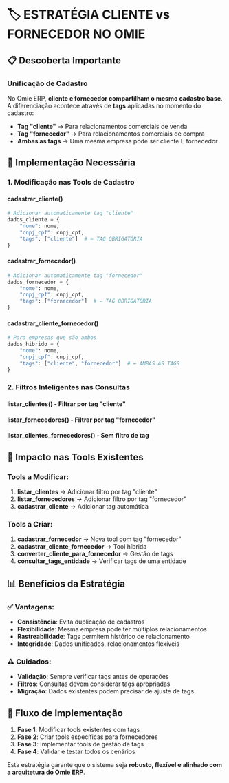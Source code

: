 # 🏷️ ESTRATÉGIA CLIENTE vs FORNECEDOR NO OMIE

## 📋 Descoberta Importante

### Unificação de Cadastro
No Omie ERP, **cliente e fornecedor compartilham o mesmo cadastro base**. A diferenciação acontece através de **tags** aplicadas no momento do cadastro:

- **Tag "cliente"** → Para relacionamentos comerciais de venda
- **Tag "fornecedor"** → Para relacionamentos comerciais de compra  
- **Ambas as tags** → Uma mesma empresa pode ser cliente E fornecedor

## 🔧 Implementação Necessária

### 1. Modificação nas Tools de Cadastro

#### **cadastrar_cliente()** 
```python
# Adicionar automaticamente tag "cliente"
dados_cliente = {
    "nome": nome,
    "cnpj_cpf": cnpj_cpf,
    "tags": ["cliente"]  # ← TAG OBRIGATÓRIA
}
```

#### **cadastrar_fornecedor()** 
```python
# Adicionar automaticamente tag "fornecedor"  
dados_fornecedor = {
    "nome": nome,
    "cnpj_cpf": cnpj_cpf,
    "tags": ["fornecedor"]  # ← TAG OBRIGATÓRIA
}
```

#### **cadastrar_cliente_fornecedor()** 
```python
# Para empresas que são ambos
dados_hibrido = {
    "nome": nome,
    "cnpj_cpf": cnpj_cpf,
    "tags": ["cliente", "fornecedor"]  # ← AMBAS AS TAGS
}
```

### 2. Filtros Inteligentes nas Consultas

#### **listar_clientes()** - Filtrar por tag "cliente"
#### **listar_fornecedores()** - Filtrar por tag "fornecedor"  
#### **listar_clientes_fornecedores()** - Sem filtro de tag

## 🎯 Impacto nas Tools Existentes

### Tools a Modificar:
1. **listar_clientes** → Adicionar filtro por tag "cliente"
2. **listar_fornecedores** → Adicionar filtro por tag "fornecedor"
3. **cadastrar_cliente** → Adicionar tag automática

### Tools a Criar:
1. **cadastrar_fornecedor** → Nova tool com tag "fornecedor"
2. **cadastrar_cliente_fornecedor** → Tool híbrida
3. **converter_cliente_para_fornecedor** → Gestão de tags
4. **consultar_tags_entidade** → Verificar tags de uma entidade

## 📊 Benefícios da Estratégia

### ✅ Vantagens:
- **Consistência**: Evita duplicação de cadastros
- **Flexibilidade**: Mesma empresa pode ter múltiplos relacionamentos
- **Rastreabilidade**: Tags permitem histórico de relacionamento
- **Integridade**: Dados unificados, relacionamentos flexíveis

### ⚠️  Cuidados:
- **Validação**: Sempre verificar tags antes de operações
- **Filtros**: Consultas devem considerar tags apropriadas
- **Migração**: Dados existentes podem precisar de ajuste de tags

## 🔄 Fluxo de Implementação

1. **Fase 1**: Modificar tools existentes com tags
2. **Fase 2**: Criar tools específicas para fornecedores  
3. **Fase 3**: Implementar tools de gestão de tags
4. **Fase 4**: Validar e testar todos os cenários

Esta estratégia garante que o sistema seja **robusto, flexível e alinhado com a arquitetura do Omie ERP**.